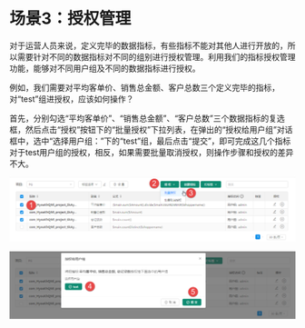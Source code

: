 # 场景3：授权管理

对于运营人员来说，定义完毕的数据指标，有些指标不能对其他人进行开放的，所以需要针对不同的数据指标对不同的组别进行授权管理。利用我们的指标授权管理功能，能够对不同用户组及不同的数据指标进行授权。

例如，我们需要对平均客单价、销售总金额、客户总数三个定义完毕的指标，对“test”组进授权，应该如何操作？

首先，分别勾选“平均客单价”、“销售总金额”、“客户总数”三个数据指标的复选框，然后点击“授权”按钮下的“批量授权”下拉列表，在弹出的“授权给用户组”对话框中，选中“选择用户组：”下的“test”组，最后点击“提交”，即可完成这几个指标对于test用户组的授权，相反，如果需要批量取消授权，则操作步骤和授权的差异不大。

![](/assets/zbgl/8.png)

![](/assets/zbgl/9.png)

